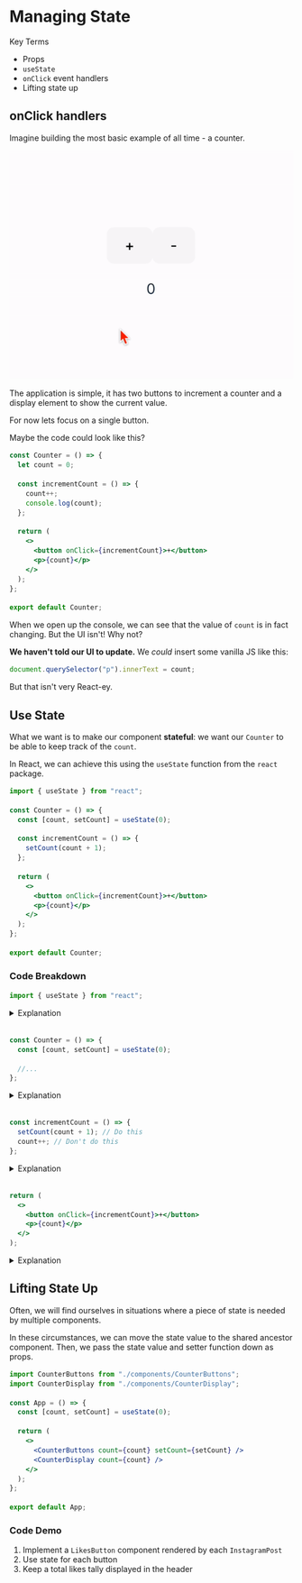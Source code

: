 # Managing State

Key Terms

- Props
- `useState`
- `onClick` event handlers
- Lifting state up

## onClick handlers

Imagine building the most basic example of all time - a counter.

![](./img/counter-app.gif)

The application is simple, it has two buttons to increment a counter and a display element to show the current value.

For now lets focus on a single button.

Maybe the code could look like this?

```jsx
const Counter = () => {
  let count = 0;

  const incrementCount = () => {
    count++;
    console.log(count);
  };

  return (
    <>
      <button onClick={incrementCount}>+</button>
      <p>{count}</p>
    </>
  );
};

export default Counter;
```

When we open up the console, we can see that the value of `count` is in fact changing. But the UI isn't! Why not?

**We haven't told our UI to update.** We _could_ insert some vanilla JS like this:

```js
document.querySelector("p").innerText = count;
```

But that isn't very React-ey.

## Use State

What we want is to make our component **stateful**: we want our `Counter` to be able to keep track of the `count`.

In React, we can achieve this using the `useState` function from the `react` package.

```jsx
import { useState } from "react";

const Counter = () => {
  const [count, setCount] = useState(0);

  const incrementCount = () => {
    setCount(count + 1);
  };

  return (
    <>
      <button onClick={incrementCount}>+</button>
      <p>{count}</p>
    </>
  );
};

export default Counter;
```

### Code Breakdown

```jsx
import { useState } from "react";
```

<details><summary>Explanation</summary>

`useState` is a _named export_ of the `react` package (note the `{}` around the function in the `import` statement).

</details><br>

```jsx
const Counter = () => {
  const [count, setCount] = useState(0);

  //...
};
```

<details><summary>Explanation</summary>

`useState` _must_ be called at the top of a component. [Otherwise weird stuff happens](https://legacy.reactjs.org/docs/hooks-rules.html).

Invoking `useState` creates two values:

1. A piece of state data (`count`) with a starting value (`0`)
2. A "setter" function for updating that state data (`setCount`)

Whenever we update the state data using the setter function (`setCount`), React will re-render the component with the new state.

</details><br>

```jsx
const incrementCount = () => {
  setCount(count + 1); // Do this
  count++; // Don't do this
};
```

<details><summary>Explanation</summary>

`setCount` is invoked to update the value of `count`. We can use the current value of `count` to calculate its next value.

NEVER directly modify the value of a piece of state.

</details><br>

```jsx
return (
  <>
    <button onClick={incrementCount}>+</button>
    <p>{count}</p>
  </>
);
```

<details><summary>Explanation</summary>

The state value `count` is rendered by the `<p>` and will reflect the most up-to-date value of `count`.

When `setCount` is invoked, this portion of the component will be re-rendered.

</details>

## Lifting State Up

Often, we will find ourselves in situations where a piece of state is needed by multiple components.

In these circumstances, we can move the state value to the shared ancestor component. Then, we pass the state value and setter function down as props.

```jsx
import CounterButtons from "./components/CounterButtons";
import CounterDisplay from "./components/CounterDisplay";

const App = () => {
  const [count, setCount] = useState(0);

  return (
    <>
      <CounterButtons count={count} setCount={setCount} />
      <CounterDisplay count={count} />
    </>
  );
};

export default App;
```

### Code Demo

1. Implement a `LikesButton` component rendered by each `InstagramPost`
2. Use state for each button
3. Keep a total likes tally displayed in the header
